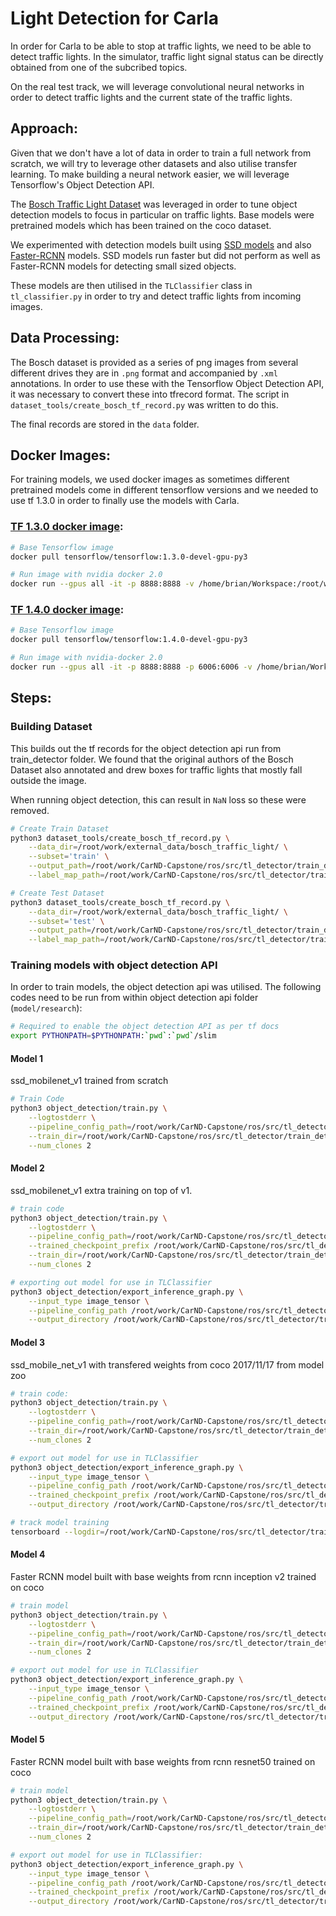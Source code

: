 # Light Detection for Carla

In order for Carla to be able to stop at traffic lights, we need to be able to detect traffic lights. In the simulator, traffic light signal status can be directly obtained from one of the subcribed topics.

On the real test track, we will leverage convolutional neural networks in order to detect traffic lights and the current state of the traffic lights. 

## Approach:

Given that we don't have a lot of data in order to train a full network from scratch, we will try to leverage other datasets and also utilise transfer learning. To make building a neural network easier, we will leverage Tensorflow's Object Detection API.

The [Bosch Traffic Light Dataset](https://hci.iwr.uni-heidelberg.de/node/6132) was leveraged in order to tune object detection models to focus in particular on traffic lights. Base models were pretrained models which has been trained on the coco dataset. 

We experimented with detection models built using [SSD models](https://arxiv.org/abs/1512.02325) and also [Faster-RCNN](https://arxiv.org/abs/1506.01497) models. SSD models run faster but did not perform as well as Faster-RCNN models for detecting small sized objects.

These models are then utilised in the `TLClassifier` class in `tl_classifier.py` in order to try and detect traffic lights from incoming images.

## Data Processing:

The Bosch dataset is provided as a series of png images from several different drives they are in `.png` format and accompanied by `.xml` annotations. In order to use these with the Tensorflow Object Detection API, it was necessary to convert these into tfrecord format. The script in `dataset_tools/create_bosch_tf_record.py` was written to do this.

The final records are stored in the `data` folder.

## Docker Images:

For training models, we used docker images as sometimes different pretrained models come in different tensorflow versions and we needed to use tf 1.3.0 in order to finally use the models with Carla.

### [TF 1.3.0 docker image](docker/Dockerfile_tf_1_3):

```Bash
# Base Tensorflow image
docker pull tensorflow/tensorflow:1.3.0-devel-gpu-py3

# Run image with nvidia docker 2.0
docker run --gpus all -it -p 8888:8888 -v /home/brian/Workspace:/root/work --ipc=host -v /media/brian/extra_14:/root/work/external_data tensorflow/tensorflow:1.3.0-devel-gpu-py3
```

### [TF 1.4.0 docker image](docker/Dockerfile):

```Bash
# Base Tensorflow image
docker pull tensorflow/tensorflow:1.4.0-devel-gpu-py3

# Run image with nvidia-docker 2.0
docker run --gpus all -it -p 8888:8888 -p 6006:6006 -v /home/brian/Workspace:/root/work --ipc=host -v /media/brian/extra_14:/root/work/external_data capstone_tl:tf_14
```

## Steps:

### Building Dataset

This builds out the tf records for the object detection api run from train_detector folder.
We found that the original authors of the Bosch Dataset also annotated and drew boxes for traffic lights that mostly fall outside the image. 

When running object detection, this can result in `NaN` loss so these were removed.


```Bash
# Create Train Dataset
python3 dataset_tools/create_bosch_tf_record.py \
    --data_dir=/root/work/external_data/bosch_traffic_light/ \
    --subset='train' \
    --output_path=/root/work/CarND-Capstone/ros/src/tl_detector/train_detector/data/bosch_train.record \
    --label_map_path=/root/work/CarND-Capstone/ros/src/tl_detector/train_detector/data/bosch_label_map.pbtxt

# Create Test Dataset
python3 dataset_tools/create_bosch_tf_record.py \
    --data_dir=/root/work/external_data/bosch_traffic_light/ \
    --subset='test' \
    --output_path=/root/work/CarND-Capstone/ros/src/tl_detector/train_detector/data/bosch_test.record \
    --label_map_path=/root/work/CarND-Capstone/ros/src/tl_detector/train_detector/data/bosch_label_map.pbtxt
```

### Training models with object detection API

In order to train models, the object detection api was utilised. The following codes need to be run from within object detection api folder (`model/research`):

``` Bash
# Required to enable the object detection API as per tf docs
export PYTHONPATH=$PYTHONPATH:`pwd`:`pwd`/slim
```

#### Model 1 
ssd_mobilenet_v1 trained from scratch

```Bash
# Train Code
python3 object_detection/train.py \
    --logtostderr \
    --pipeline_config_path=/root/work/CarND-Capstone/ros/src/tl_detector/train_detector/models/model_1/pipeline.config \
    --train_dir=/root/work/CarND-Capstone/ros/src/tl_detector/train_detector/models/model_1/train/ \
    --num_clones 2
```

#### Model 2
ssd_mobilenet_v1 extra training on top of v1.

```Bash
# train code
python3 object_detection/train.py \
    --logtostderr \
    --pipeline_config_path=/root/work/CarND-Capstone/ros/src/tl_detector/train_detector/models/model_2/pipeline-model2.config \
    --trained_checkpoint_prefix /root/work/CarND-Capstone/ros/src/tl_detector/train_detector/models/model_1/train/model.ckpt-9209 \
    --train_dir=/root/work/CarND-Capstone/ros/src/tl_detector/train_detector/models/model_2/train/ \
    --num_clones 2

# exporting out model for use in TLClassifier
python3 object_detection/export_inference_graph.py \
    --input_type image_tensor \
    --pipeline_config_path /root/work/CarND-Capstone/ros/src/tl_detector/train_detector/models/model_2/pipeline.config \
    --output_directory /root/work/CarND-Capstone/ros/src/tl_detector/train_detector/ssd_mobilenet_v1_export
```

#### Model 3
ssd_mobile_net_v1 with transfered weights from coco 2017/11/17 from model zoo

```Bash
# train code:
python3 object_detection/train.py \
    --logtostderr \
    --pipeline_config_path=/root/work/CarND-Capstone/ros/src/tl_detector/train_detector/models/model_3/pipeline-model3.config \
    --train_dir=/root/work/CarND-Capstone/ros/src/tl_detector/train_detector/models/model_3/train/ \
    --num_clones 2

# export out model for use in TLClassifier
python3 object_detection/export_inference_graph.py \
    --input_type image_tensor \
    --pipeline_config_path /root/work/CarND-Capstone/ros/src/tl_detector/train_detector/ssd_mobilenet_v1_coco_2017_11_17/pipeline.config \
    --trained_checkpoint_prefix /root/work/CarND-Capstone/ros/src/tl_detector/train_detector/ssd_mobilenet_v1_coco_2017_11_17/model.ckpt \
    --output_directory /root/work/CarND-Capstone/ros/src/tl_detector/train_detector/ssd_mobilenet_v1_pretrained_export

# track model training
tensorboard --logdir=/root/work/CarND-Capstone/ros/src/tl_detector/train_detector/models/model_3/
```

#### Model 4
Faster RCNN model built with base weights from rcnn inception v2 trained on coco

```Bash
# train model
python3 object_detection/train.py \
    --logtostderr \
    --pipeline_config_path=/root/work/CarND-Capstone/ros/src/tl_detector/train_detector/models/model_4/pipeline-model4.config \
    --train_dir=/root/work/CarND-Capstone/ros/src/tl_detector/train_detector/models/model_4/train/ \
    --num_clones 2

# export out model for use in TLClassifier
python3 object_detection/export_inference_graph.py \
    --input_type image_tensor \
    --pipeline_config_path /root/work/CarND-Capstone/ros/src/tl_detector/train_detector/models/model_4/pipeline-model4.config \
    --trained_checkpoint_prefix /root/work/CarND-Capstone/ros/src/tl_detector/train_detector/models/model_4/train/model.ckpt-9209 \
    --output_directory /root/work/CarND-Capstone/ros/src/tl_detector/train_detector/faster_rcnn_inception_v2_export
```

#### Model 5
Faster RCNN model built with base weights from rcnn resnet50 trained on coco

```Bash
# train model
python3 object_detection/train.py \
    --logtostderr \
    --pipeline_config_path=/root/work/CarND-Capstone/ros/src/tl_detector/train_detector/models/model_5/pipeline-model5.config \
    --train_dir=/root/work/CarND-Capstone/ros/src/tl_detector/train_detector/models/model_5/train/ \
    --num_clones 2

# export out model for use in TLClassifier:
python3 object_detection/export_inference_graph.py \
    --input_type image_tensor \
    --pipeline_config_path /root/work/CarND-Capstone/ros/src/tl_detector/train_detector/models/model_5/pipeline-model5.config \
    --trained_checkpoint_prefix /root/work/CarND-Capstone/ros/src/tl_detector/train_detector/models/model_5/train/model.ckpt-309 \
    --output_directory /root/work/CarND-Capstone/ros/src/tl_detector/train_detector/faster_rcnn_inception_v2_export

```